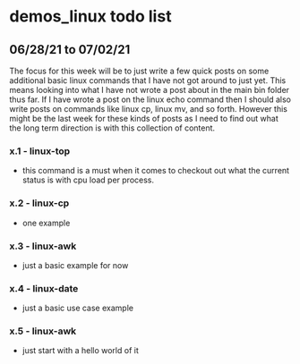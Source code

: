 # demos_linux todo list

## 06/28/21 to 07/02/21

The focus for this week will be to just write a few quick posts on some additional basic linux commands that I have not got around to just yet. This means looking into what I have not wrote a post about in the main bin folder thus far. If I have wrote a post on the linux echo command then I should also write posts on commands like linux cp, linux mv, and so forth. However this might be the last week for these kinds of posts as I need to find out what the long term direction is with this collection of content.

### x.1 - linux-top
* this command is a must when it comes to checkout out what the current status is with cpu load per process.

### x.2 - linux-cp
* one example

### x.3 - linux-awk
* just a basic example for now

### x.4 - linux-date
* just a basic use case example

### x.5 - linux-awk
* just start with a hello world of it